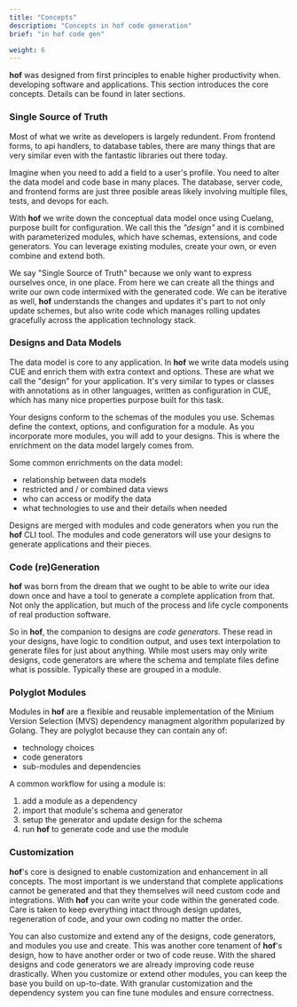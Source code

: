 ```yaml
---
title: "Concepts"
description: "Concepts in hof code generation"
brief: "in hof code gen"

weight: 6
---
```


__hof__ was designed from first principles to
enable higher productivity when.
developing software and applications.
This section introduces the core concepts.
Details can be found in later sections.


### Single Source of Truth

Most of what we write as developers is largely redundent.
From frontend forms, to api handlers, to database tables,
there are many things that are very similar even with the
fantastic libraries out there today.

Imagine when you need to add a field to a user's profile.
You need to alter the data model and code base in many places.
The database, server code, and frontend forms are just three posible areas
likely involving multiple files, tests, and devops for each.

With __hof__ we write down the conceptual data model once
using Cuelang, purpose built for configuration.
We call this the _"design"_ and it is combined with
parameterized modules, which have schemas, extensions, and code generators.
You can leverage existing modules, create your own, or even combine and extend both.

We say "Single Source of Truth" because we only want to express ourselves once, in one place.
From here we can create all the things and write our own code intermixed with the generated code.
We can be iterative as well, __hof__ understands the changes and updates it's part
to not only update schemes, but also write code which manages rolling updates gracefully
across the application technology stack.


### Designs and Data Models

The data model is core to any application.
In __hof__ we write data models using CUE
and enrich them with extra context and options.
These are what we call the "design" for your application.
It's very similar to types or classes
with annotations as in other languages,
written as configuration in CUE,
which has many nice properties purpose built for this task.

Your designs conform to the schemas of the modules you use.
Schemas define the context, options, and configuration for a module.
As you incorporate more modules, you will add to your designs.
This is where the enrichment on the data model largely comes from.

Some common enrichments on the data model:

- relationship between data models
- restricted and / or combined data views
- who can access or modify the data
- what technologies to use and their details when needed

Designs are merged with modules and code generators when you run the __hof__ CLI tool.
The modules and code generators will use your designs to generate applications and their pieces.


### Code (re)Generation

__hof__ was born from the dream that we ought
to be able to write our idea down once
and have a tool to generate a complete
application from that.
Not only the application, but much of the
process and life cycle components of
real production software.

So in __hof__, the companion to designs are _code generators_.
These read in your designs, have logic to condition output,
and uses text interpolation to generate files for just about anything.
While most users may only write designs, code generators are where
the schema and template files define what is possible.
Typically these are grouped in a module.


### Polyglot Modules

Modules in __hof__ are a flexible and reusable implementation of the
Minium Version Selection (MVS)
dependency managment algorithm popularized by Golang.
They are polyglot because they can contain any of:

- technology choices
- code generators
- sub-modules and dependencies

A common workflow for using a module is:

1. add a module as a dependency
2. import that module's schema and generator
3. setup the generator and update design for the schema
4. run __hof__ to generate code and use the module


### Customization

__hof__'s core is designed to enable
customization and enhancement in all concepts.
The most important is we understand that
complete applications cannot be generated
and that they themselves will need
custom code and integrations.
With __hof__ you can write your code
within the generated code.
Care is taken to keep everything intact
through design updates, regeneration of code,
and your own coding no matter the order.

You can also customize and extend any of the
designs, code generators, and modules you use and create.
This was another core tenament of __hof__'s design,
how to have another order or two of code reuse.
With the shared designs and code generators
we are already improving code reuse drastically.
When you customize or extend other modules,
you can keep the base you build on up-to-date.
With granular customization and the dependency system
you can fine tune modules and ensure correctness.


